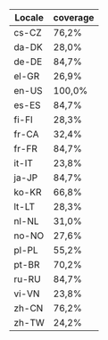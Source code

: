 ﻿| Locale | coverage |
| ------ | -------- |
| cs-CZ | 76,2% |
| da-DK | 28,0% |
| de-DE | 84,7% |
| el-GR | 26,9% |
| en-US | 100,0% |
| es-ES | 84,7% |
| fi-FI | 28,3% |
| fr-CA | 32,4% |
| fr-FR | 84,7% |
| it-IT | 23,8% |
| ja-JP | 84,7% |
| ko-KR | 66,8% |
| lt-LT | 28,3% |
| nl-NL | 31,0% |
| no-NO | 27,6% |
| pl-PL | 55,2% |
| pt-BR | 70,2% |
| ru-RU | 84,7% |
| vi-VN | 23,8% |
| zh-CN | 76,2% |
| zh-TW | 24,2% |
